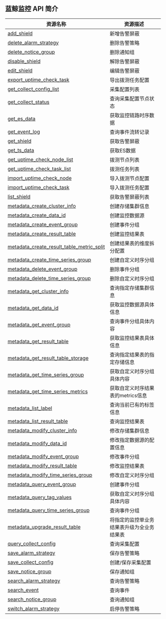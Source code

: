 ## 蓝鲸监控 API 简介

|资源名称|资源描述|
|---|---|
| [add_shield](./add_shield.md)|新增告警屏蔽|
| [delete_alarm_strategy](./delete_alarm_strategy.md)|删除告警策略|
| [delete_notice_group](./delete_notice_group.md)|删除通知组|
| [disable_shield](./disable_shield.md)|解除告警屏蔽|
| [edit_shield](./edit_shield.md)|编辑告警屏蔽|
| [export_uptime_check_task](./export_uptime_check_task.md)|导出拨测任务配置|
| [get_collect_config_list](./get_collect_config_list.md)|采集配置列表|
| [get_collect_status](./get_collect_status.md)|查询采集配置节点状态|
| [get_es_data](./get_es_data.md)|获取监控链路时序数据|
| [get_event_log](./get_event_log.md)|查询事件流转记录|
| [get_shield](./get_shield.md)|获取告警屏蔽|
| [get_ts_data](./get_ts_data.md)|获取ES数据|
| [get_uptime_check_node_list](./get_uptime_check_node_list.md)|拨测节点列表|
| [get_uptime_check_task_list](./get_uptime_check_task_list.md)|拨测任务列表|
| [import_uptime_check_node](./import_uptime_check_node.md)|导入拨测节点配置|
| [import_uptime_check_task](./import_uptime_check_task.md)|导入拨测任务配置|
| [list_shield](./list_shield.md)|获取告警屏蔽列表|
| [metadata_create_cluster_info](./metadata_create_cluster_info.md)|创建存储集群信息|
| [metadata_create_data_id](./metadata_create_data_id.md)|创建监控数据源|
| [metadata_create_event_group](./metadata_create_event_group.md)|创建事件分组|
| [metadata_create_result_table](./metadata_create_result_table.md)|创建监控结果表|
| [metadata_create_result_table_metric_split](./metadata_create_result_table_metric_split.md)|创建结果表的维度拆分配置|
| [metadata_create_time_series_group](./metadata_create_time_series_group.md)|创建自定义时序分组|
| [metadata_delete_event_group](./metadata_delete_event_group.md)|删除事件分组|
| [metadata_delete_time_series_group](./metadata_delete_time_series_group.md)|删除自定义时序分组|
| [metadata_get_cluster_info](./metadata_get_cluster_info.md)|查询指定存储集群信息|
| [metadata_get_data_id](./metadata_get_data_id.md)|获取监控数据源具体信息|
| [metadata_get_event_group](./metadata_get_event_group.md)|查询事件分组具体内容|
| [metadata_get_result_table](./metadata_get_result_table.md)|获取监控结果表具体信息|
| [metadata_get_result_table_storage](./metadata_get_result_table_storage.md)|查询指定结果表的指定存储信息|
| [metadata_get_time_series_group](./metadata_get_time_series_group.md)|获取自定义时序分组具体内容|
| [metadata_get_time_series_metrics](./metadata_get_time_series_metrics.md)|获取自定义时序结果表的metrics信息|
| [metadata_list_label](./metadata_list_label.md)|查询当前已有的标签信息|
| [metadata_list_result_table](./metadata_list_result_table.md)|查询监控结果表|
| [metadata_modify_cluster_info](./metadata_modify_cluster_info.md)|修改存储集群信息|
| [metadata_modify_data_id](./metadata_modify_data_id.md)|修改指定数据源的配置信息|
| [metadata_modify_event_group](./metadata_modify_event_group.md)|修改事件分组|
| [metadata_modify_result_table](./metadata_modify_result_table.md)|修改监控结果表|
| [metadata_modify_time_series_group](./metadata_modify_time_series_group.md)|修改自定义时序分组|
| [metadata_query_event_group](./metadata_query_event_group.md)|创建事件分组|
| [metadata_query_tag_values](./metadata_query_tag_values.md)|获取自定义时序分组具体内容|
| [metadata_query_time_series_group](./metadata_query_time_series_group.md)|查询事件分组|
| [metadata_upgrade_result_table](./metadata_upgrade_result_table.md)|将指定的监控单业务结果表升级为全业务结果表|
| [query_collect_config](./query_collect_config.md)|查询采集配置|
| [save_alarm_strategy](./save_alarm_strategy.md)|保存告警策略|
| [save_collect_config](./save_collect_config.md)|创建/保存采集配置|
| [save_notice_group](./save_notice_group.md)|保存通知组|
| [search_alarm_strategy](./search_alarm_strategy.md)|查询告警策略|
| [search_event](./search_event.md)|查询事件|
| [search_notice_group](./search_notice_group.md)|查询通知组|
| [switch_alarm_strategy](./switch_alarm_strategy.md)|启停告警策略|
